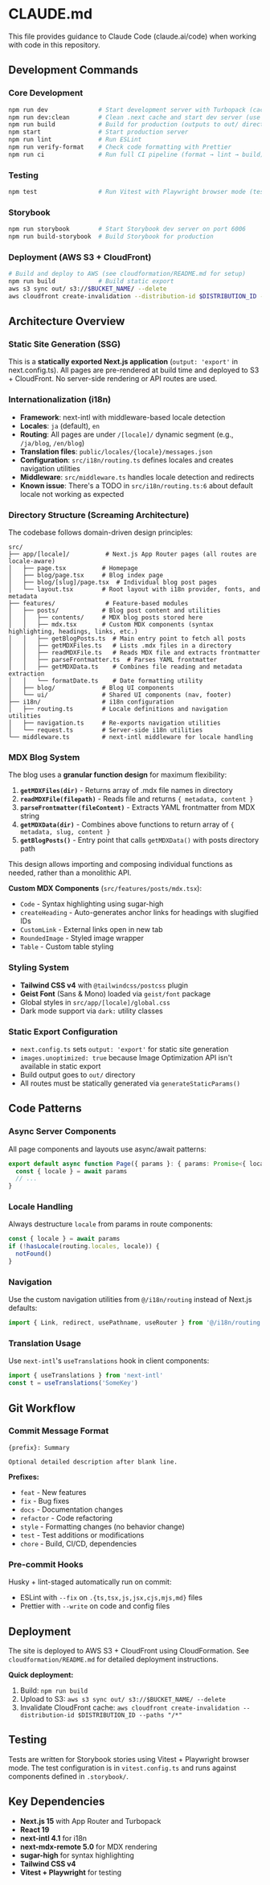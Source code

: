 # CLAUDE.md

This file provides guidance to Claude Code (claude.ai/code) when working with code in this repository.

## Development Commands

### Core Development

```bash
npm run dev              # Start development server with Turbopack (cache disabled)
npm run dev:clean        # Clean .next cache and start dev server (use when cache issues occur)
npm run build            # Build for production (outputs to out/ directory)
npm start                # Start production server
npm run lint             # Run ESLint
npm run verify-format    # Check code formatting with Prettier
npm run ci               # Run full CI pipeline (format → lint → build)
```

### Testing

```bash
npm test                 # Run Vitest with Playwright browser mode (tests Storybook stories)
```

### Storybook

```bash
npm run storybook        # Start Storybook dev server on port 6006
npm run build-storybook  # Build Storybook for production
```

### Deployment (AWS S3 + CloudFront)

```bash
# Build and deploy to AWS (see cloudformation/README.md for setup)
npm run build            # Build static export
aws s3 sync out/ s3://$BUCKET_NAME/ --delete
aws cloudfront create-invalidation --distribution-id $DISTRIBUTION_ID --paths "/*"
```

## Architecture Overview

### Static Site Generation (SSG)

This is a **statically exported Next.js application** (`output: 'export'` in next.config.ts). All pages are pre-rendered at build time and deployed to S3 + CloudFront. No server-side rendering or API routes are used.

### Internationalization (i18n)

- **Framework**: next-intl with middleware-based locale detection
- **Locales**: `ja` (default), `en`
- **Routing**: All pages are under `/[locale]/` dynamic segment (e.g., `/ja/blog`, `/en/blog`)
- **Translation files**: `public/locales/{locale}/messages.json`
- **Configuration**: `src/i18n/routing.ts` defines locales and creates navigation utilities
- **Middleware**: `src/middleware.ts` handles locale detection and redirects
- **Known issue**: There's a TODO in `src/i18n/routing.ts:6` about default locale not working as expected

### Directory Structure (Screaming Architecture)

The codebase follows domain-driven design principles:

```
src/
├── app/[locale]/          # Next.js App Router pages (all routes are locale-aware)
│   ├── page.tsx          # Homepage
│   ├── blog/page.tsx     # Blog index page
│   ├── blog/[slug]/page.tsx  # Individual blog post pages
│   └── layout.tsx        # Root layout with i18n provider, fonts, and metadata
├── features/              # Feature-based modules
│   ├── posts/            # Blog post content and utilities
│   │   ├── contents/     # MDX blog posts stored here
│   │   ├── mdx.tsx       # Custom MDX components (syntax highlighting, headings, links, etc.)
│   │   ├── getBlogPosts.ts  # Main entry point to fetch all posts
│   │   ├── getMDXFiles.ts   # Lists .mdx files in a directory
│   │   ├── readMDXFile.ts   # Reads MDX file and extracts frontmatter
│   │   ├── parseFrontmatter.ts  # Parses YAML frontmatter
│   │   ├── getMDXData.ts    # Combines file reading and metadata extraction
│   │   └── formatDate.ts    # Date formatting utility
│   ├── blog/             # Blog UI components
│   └── ui/               # Shared UI components (nav, footer)
├── i18n/                 # i18n configuration
│   ├── routing.ts        # Locale definitions and navigation utilities
│   ├── navigation.ts     # Re-exports navigation utilities
│   └── request.ts        # Server-side i18n utilities
└── middleware.ts         # next-intl middleware for locale handling
```

### MDX Blog System

The blog uses a **granular function design** for maximum flexibility:

1. **`getMDXFiles(dir)`** - Returns array of .mdx file names in directory
2. **`readMDXFile(filepath)`** - Reads file and returns `{ metadata, content }`
3. **`parseFrontmatter(fileContent)`** - Extracts YAML frontmatter from MDX string
4. **`getMDXData(dir)`** - Combines above functions to return array of `{ metadata, slug, content }`
5. **`getBlogPosts()`** - Entry point that calls `getMDXData()` with posts directory path

This design allows importing and composing individual functions as needed, rather than a monolithic API.

**Custom MDX Components** (`src/features/posts/mdx.tsx`):

- `Code` - Syntax highlighting using sugar-high
- `createHeading` - Auto-generates anchor links for headings with slugified IDs
- `CustomLink` - External links open in new tab
- `RoundedImage` - Styled image wrapper
- `Table` - Custom table styling

### Styling System

- **Tailwind CSS v4** with `@tailwindcss/postcss` plugin
- **Geist Font** (Sans & Mono) loaded via `geist/font` package
- Global styles in `src/app/[locale]/global.css`
- Dark mode support via `dark:` utility classes

### Static Export Configuration

- `next.config.ts` sets `output: 'export'` for static site generation
- `images.unoptimized: true` because Image Optimization API isn't available in static export
- Build output goes to `out/` directory
- All routes must be statically generated via `generateStaticParams()`

## Code Patterns

### Async Server Components

All page components and layouts use async/await patterns:

```typescript
export default async function Page({ params }: { params: Promise<{ locale: string }> }) {
  const { locale } = await params
  // ...
}
```

### Locale Handling

Always destructure `locale` from params in route components:

```typescript
const { locale } = await params
if (!hasLocale(routing.locales, locale)) {
  notFound()
}
```

### Navigation

Use the custom navigation utilities from `@/i18n/routing` instead of Next.js defaults:

```typescript
import { Link, redirect, usePathname, useRouter } from '@/i18n/routing'
```

### Translation Usage

Use `next-intl`'s `useTranslations` hook in client components:

```typescript
import { useTranslations } from 'next-intl'
const t = useTranslations('SomeKey')
```

## Git Workflow

### Commit Message Format

```
{prefix}: Summary

Optional detailed description after blank line.
```

**Prefixes:**

- `feat` - New features
- `fix` - Bug fixes
- `docs` - Documentation changes
- `refactor` - Code refactoring
- `style` - Formatting changes (no behavior change)
- `test` - Test additions or modifications
- `chore` - Build, CI/CD, dependencies

### Pre-commit Hooks

Husky + lint-staged automatically run on commit:

- ESLint with `--fix` on `.{ts,tsx,js,jsx,cjs,mjs,md}` files
- Prettier with `--write` on code and config files

## Deployment

The site is deployed to AWS S3 + CloudFront using CloudFormation. See `cloudformation/README.md` for detailed deployment instructions.

**Quick deployment:**

1. Build: `npm run build`
2. Upload to S3: `aws s3 sync out/ s3://$BUCKET_NAME/ --delete`
3. Invalidate CloudFront cache: `aws cloudfront create-invalidation --distribution-id $DISTRIBUTION_ID --paths "/*"`

## Testing

Tests are written for Storybook stories using Vitest + Playwright browser mode. The test configuration is in `vitest.config.ts` and runs against components defined in `.storybook/`.

## Key Dependencies

- **Next.js 15** with App Router and Turbopack
- **React 19**
- **next-intl 4.1** for i18n
- **next-mdx-remote 5.0** for MDX rendering
- **sugar-high** for syntax highlighting
- **Tailwind CSS v4**
- **Vitest + Playwright** for testing
